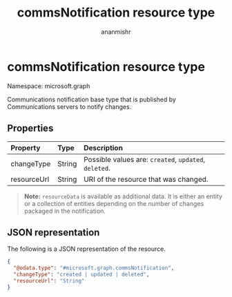 ﻿---
title: "commsNotification resource type"
description: "Communications notification base type that is published by Communications servers to notify changes."
author: "ananmishr"
localization_priority: Normal
ms.prod: "cloud-communications"
doc_type: resourcePageType
---

# commsNotification resource type

Namespace: microsoft.graph

Communications notification base type that is published by Communications servers to notify changes.

## Properties

| Property    | Type   | Description                                           |
| :---------- | :----- | :---------------------------------------------------- |
| changeType  | String | Possible values are: `created`, `updated`, `deleted`. |
| resourceUrl | String | URI of the resource that was changed.                 |

> **Note:** `resourceData` is available as additional data. It is either an entity or a collection of entities depending on the number of changes packaged in the notification.

## JSON representation

The following is a JSON representation of the resource.

<!-- {
  "blockType": "resource",
  "optionalProperties": [
    "resourceData"
  ],
  "@odata.type": "microsoft.graph.commsNotification",
  "openType": true
}-->

```json
{
  "@odata.type": "#microsoft.graph.commsNotification",
  "changeType": "created | updated | deleted",
  "resourceUrl": "String"
}

```

<!-- uuid: 8fcb5dbc-d5aa-4681-8e31-b001d5168d79
2015-10-25 14:57:30 UTC -->

<!--
{
  "type": "#page.annotation",
  "description": "commsNotification resource",
  "keywords": "",
  "section": "documentation",
  "tocPath": "",
  "suppressions": []
}
-->
